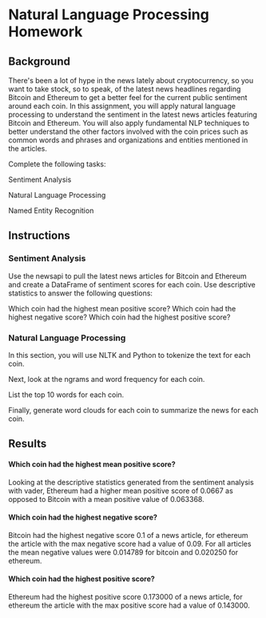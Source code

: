 # Natural Language Processing Homework

## Background

There's been a lot of hype in the news lately about cryptocurrency, so you want to take stock, so to speak, of the latest news headlines regarding Bitcoin and Ethereum to get a better feel for the current public sentiment around each coin.
In this assignment, you will apply natural language processing to understand the sentiment in the latest news articles featuring Bitcoin and Ethereum. You will also apply fundamental NLP techniques to better understand the other factors involved with the coin prices such as common words and phrases and organizations and entities mentioned in the articles.

Complete the following tasks:

Sentiment Analysis

Natural Language Processing

Named Entity Recognition

## Instructions

### Sentiment Analysis

Use the newsapi to pull the latest news articles for Bitcoin and Ethereum and create a DataFrame of sentiment scores for each coin.
Use descriptive statistics to answer the following questions:

Which coin had the highest mean positive score?
Which coin had the highest negative score?
Which coin had the highest positive score?

### Natural Language Processing

In this section, you will use NLTK and Python to tokenize the text for each coin. 

Next, look at the ngrams and word frequency for each coin.

List the top 10 words for each coin.

Finally, generate word clouds for each coin to summarize the news for each coin.

## Results

#### Which coin had the highest mean positive score?

Looking at the descriptive statistics generated from the sentiment analysis with vader, Ethereum had a higher mean positive score of 0.0667 as opposed to Bitcoin with a mean positive value of 0.063368.

#### Which coin had the highest negative score?

Bitcoin had the highest negative score 0.1 of a news article,  for ethereum the article with the max negative score had a value of 0.09. For all articles the mean negative values were 0.014789 for bitcoin and 0.020250 for ethereum.

#### Which coin had the highest positive score?

Ethereum had the highest positive score 0.173000 of a news article,  for ethereum the article with the max positive score had a value of 0.143000.

